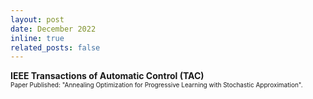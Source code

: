```yaml
---
layout: post
date: December 2022
inline: true
related_posts: false
---
```



<b> IEEE Transactions of Automatic Control (TAC) </b>
<br> <font size="1">Paper Published: "Annealing Optimization for Progressive Learning with Stochastic Approximation".</font> 
